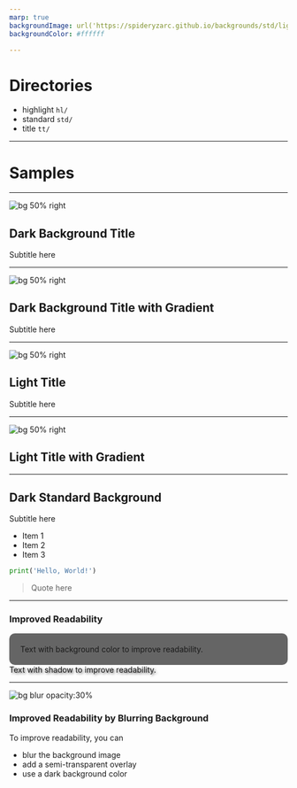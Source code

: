 ```yaml
---
marp: true
backgroundImage: url('https://spideryzarc.github.io/backgrounds/std/light_curve.jpg')
backgroundColor: #ffffff

---
```


# Directories

- highlight `hl/`
- standard `std/`
- title `tt/`

---

# Samples

---

<!-- _class: invert -->
<!-- _backgroundImage: url('https://spideryzarc.github.io/backgrounds/tt/dark_lamp.jpg') -->
![bg 50% right](empty.svg)

## Dark Background Title

Subtitle here



---

<!-- _class: invert -->
<!-- _backgroundImage: linear-gradient(to right, rgba(0, 0, 0, 1) 40%, rgba(255, 255, 255, 0)70%) , url('https://spideryzarc.github.io/backgrounds/tt/dark_keyboard.jpg') -->

![bg 50% right](empty.svg)

## Dark Background Title with Gradient

Subtitle here

---

<!-- _backgroundImage: url('https://spideryzarc.github.io/backgrounds/tt/light_desk.jpg') -->
![bg 50% right](empty.svg)

## Light Title

Subtitle here

---

<!-- _backgroundImage: linear-gradient(to right, rgba(255, 255, 255, 1) 30%, rgba(0, 0, 0, 0)90%) , url('https://spideryzarc.github.io/backgrounds/tt/light_wood.jpg') -->
![bg 50% right](empty.svg)

## Light Title with Gradient

---

<!-- _class: invert -->
<!-- _backgroundImage: url('https://spideryzarc.github.io/backgrounds/std/dark_sand.jpg') -->

## Dark Standard Background

Subtitle here

- Item 1
- Item 2
- Item 3

```python
print('Hello, World!')
```

> Quote here

---

<!-- _class: invert -->
<!-- _backgroundImage: url('https://spideryzarc.github.io/backgrounds/std/dark_sand.jpg') -->

### Improved Readability

<div style="background-color: rgba(0, 0, 0, 0.6); padding: 20px; border-radius: 10px;">
    Text with background color to improve readability.
</div>


<span style="text-shadow: 2px 2px 4px rgba(0, 0, 0, 0.7);">
    Text with shadow to improve readability.
</span>

--- 

<!-- _class: invert -->
<!-- _backgroundColor: #000000 -->
<!-- _backgroundImage: ) -->

![bg blur opacity:30%](https://spideryzarc.github.io/backgrounds/std/dark_sand.jpg)

### Improved Readability by Blurring Background

To improve readability, you can 
- blur the background image
- add a semi-transparent overlay
- use a dark background color
